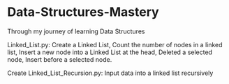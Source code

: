 # Data-Structures-Mastery
 Through my journey of learning Data Structures
 
 Linked_List.py: Create a Linked List, Count the number of nodes in a linked list, Insert a new node into a Linked List at the head, Deleted a selected node, Insert before a selected node. 

 Create Linked_List_Recursion.py: Input data into a linked list recursively
